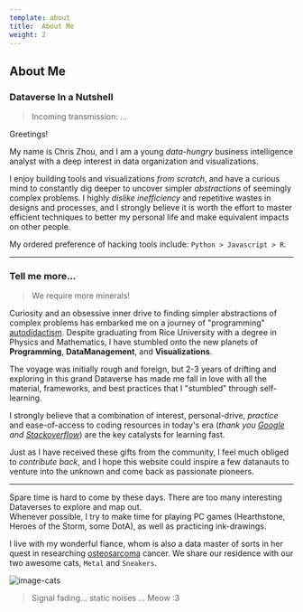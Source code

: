 ```yaml
---
template: about
title:  About Me
weight: 2
---
```


## About Me

### Dataverse In a Nutshell
>   Incoming transmission: ...

Greetings!

My name is Chris Zhou, and I am a young *data-hungry* business intelligence analyst with a deep interest in data 
organization and visualizations.

I enjoy building tools and visualizations *from scratch*, and have a curious mind to constantly dig deeper to uncover 
simpler *abstractions* of seemingly complex problems.  I highly *dislike inefficiency* and repetitive wastes in designs 
and processes, and I strongly believe it is worth the effort to master efficient techniques to better my personal life
and make equivalent impacts on other people.

My ordered preference of hacking tools include: `Python > Javascript > R`.

------

### Tell me more...
>   We require more minerals!

Curiosity and an obsessive inner drive to finding simpler abstractions of complex problems has embarked me on a journey
of "programming" [autodidactism][].  Despite graduating from Rice University with a degree in Physics and Mathematics, 
I have stumbled onto the new planets of **Programming**, **DataManagement**, and **Visualizations**.

The voyage was initially rough and foreign, but 2-3 years of drifting and exploring in this grand Dataverse has made
me fall in love with all the material, frameworks, and best practices that I "stumbled" through self-learning.

I strongly believe that a combination of interest, personal-drive, *practice* and ease-of-access to coding 
resources in today's era (*thank you [Google][] and [Stackoverflow][]*) are the key catalysts for learning fast.

Just as I have received these gifts from the community, I feel much obliged to *contribute back*, and I hope this 
website could inspire a few datanauts to venture into the unknown and come back as passionate pioneers. 

------

Spare time is hard to come by these days.  There are too many interesting Dataverses to explore and map out.  
Whenever possible, I try to make time for playing PC games (Hearthstone, Heroes of the Storm, some DotA), as well as 
practicing ink-drawings.

I live with my wonderful fiance, whom is also a data master of sorts in her quest in researching [osteosarcoma][] 
cancer.  We share our residence with our two awesome cats, `Metal` and `Sneakers`.

![image-cats][]

>   Signal fading...   static noises ...  Meow :3

<!-- links -->
[autodidactism]: http://en.wikipedia.org/wiki/Autodidacticism
[osteosarcoma]: http://en.wikipedia.org/wiki/Osteosarcoma
[Google]: https://www.google.com/
[Stackoverflow]: http://stackoverflow.com/


<!-- image links-->
[image-cats]: https://s3-us-west-1.amazonaws.com/chrisrzhou/datanaut/site/images/cats.jpg
